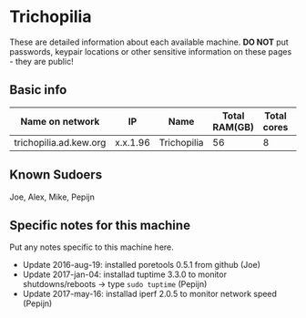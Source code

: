 # Trichopilia

These are detailed information about each available machine. **DO NOT** put passwords, keypair locations or other sensitive information on these pages - they are public!

## Basic info

Name on network | IP  | Name | Total RAM(GB) | Total cores | Notes
--------------- | --- | ---- | ------------- | ----------- | -----
trichopilia.ad.kew.org | x.x.1.96 | Trichopilia | 56 | 8 | na

## Known Sudoers

Joe, Alex, Mike, Pepijn

## Specific notes for this machine

Put any notes specific to this machine here.

* Update 2016-aug-19: installed poretools 0.5.1 from github (Joe)
* Update 2017-jan-04: installad tuptime 3.3.0 to monitor shutdowns/reboots -> type `sudo tuptime` (Pepijn)
* Update 2017-may-16: installad iperf 2.0.5 to monitor network speed (Pepijn)
